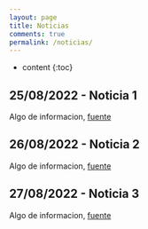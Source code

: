 ```yaml
---
layout: page
title: Noticias
comments: true
permalink: /noticias/
---
```


* content
{:toc}

## 25/08/2022 - Noticia 1
Algo de informacion, [fuente](http://www.nplproject.com)

## 26/08/2022 - Noticia 2
Algo de informacion, [fuente](http://www.nplproject.com)

## 27/08/2022 - Noticia 3
Algo de informacion, [fuente](http://www.nplproject.com)
